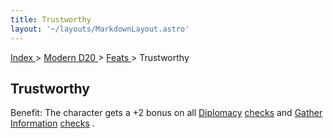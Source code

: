 ```yaml
---
title: Trustworthy
layout: '~/layouts/MarkdownLayout.astro'
---
```


[ Index ](/) > [ Modern D20 ](/modern.d20.srd) > [ Feats ](/modern.d20.srd/feats) > Trustworthy

##  Trustworthy

Benefit: The character gets a +2 bonus on all [ Diplomacy](/modern.d20.srd/skills/diplomacy) [ checks](/modern.d20.srd/skills/skill.basics.php#skill) and [ Gather Information](/modern.d20.srd/skills/gather.information) [ checks](/modern.d20.srd/skills/skill.basics.php#skill) .

